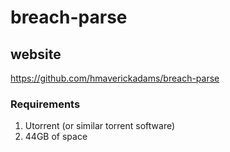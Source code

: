 # breach-parse
## website
https://github.com/hmaverickadams/breach-parse
### Requirements
1.  Utorrent (or similar torrent software)
1.  44GB of space